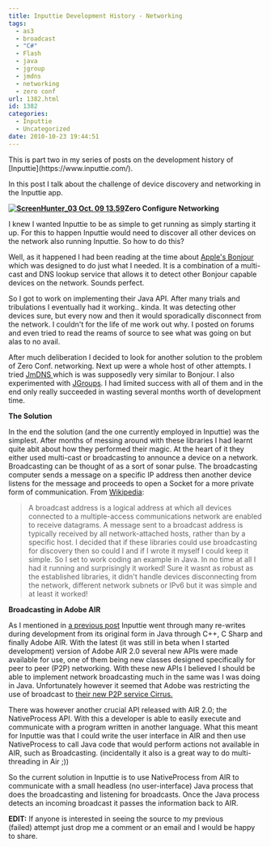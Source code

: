 ```yaml
---
title: Inputtie Development History - Networking
tags:
  - as3
  - broadcast
  - "C#"
  - Flash
  - java
  - jgroup
  - jmdns
  - networking
  - zero conf
url: 1382.html
id: 1382
categories:
  - Inputtie
  - Uncategorized
date: 2010-10-23 19:44:51
---
```


<!-- p.p1 {margin: 0.0px 0.0px 13.0px 0.0px; line-height: 19.0px; font: 13.0px Georgia} p.p2 {margin: 0.0px 0.0px 16.0px 0.0px; line-height: 19.0px; font: 20.0px Georgia} p.p3 {margin: 0.0px 0.0px 0.0px 0.0px; line-height: 19.0px; font: 13.0px Georgia; color: #0101ee; min-height: 15.0px} p.p4 {margin: 0.0px 0.0px 13.0px 0.0px; line-height: 19.0px; font: 13.0px Georgia; min-height: 15.0px} span.s1 {text-decoration: underline ; color: #0101ee} span.s2 {color: #0101ee} -->This is part two in my series of posts on the development history of [Inputtie](https://www.inputtie.com/).

In this post I talk about the challenge of device discovery and networking in the Inputtie app.

<!-- more -->

**[![](https://mikecann.co.uk/wp-content/uploads/2010/10/ScreenHunter_03-Oct.-09-13.59.jpg "ScreenHunter_03 Oct. 09 13.59")](https://mikecann.co.uk/wp-content/uploads/2010/10/ScreenHunter_03-Oct.-09-13.59.jpg)Zero Configure Networking**

I knew I wanted Inputtie to be as simple to get running as simply starting it up. For this to happen Inputtie would need to discover all other devices on the network also running Inputtie. So how to do this?

[](https://mikecann.co.uk/wp-content/uploads/2010/10/ScreenHunter_03-Oct.-09-13.59.jpg)

Well, as it happened I had been reading at the time about [Apple's Bonjour](https://www.apple.com/support/bonjour/) which was designed to do just what I needed. It is a combination of a multi-cast and DNS lookup service that allows it to detect other Bonjour capable devices on the network. Sounds perfect.

So I got to work on implementing their Java API. After many trials and tribulations I eventually had it working.. kinda. It was detecting other devices sure, but every now and then it would sporadically disconnect from the network. I couldn't for the life of me work out why. I posted on forums and even tried to read the reams of source to see what was going on but alas to no avail.

After much deliberation I decided to look for another solution to the problem of Zero Conf. networking. Next up were a whole host of other attempts. I tried [JmDNS ](https://jmdns.sourceforge.net/)which is was supposedly very similar to Bonjour. I also experimented with [JGroups](https://www.jgroups.org/). I had limited success with all of them and in the end only really succeeded in wasting several months worth of development time.

**The Solution**

In the end the solution (and the one currently employed in Inputtie) was the simplest. After months of messing around with these libraries I had learnt quite abit about how they performed their magic. At the heart of it they either used multi-cast or broadcasting to announce a device on a network. Broadcasting can be thought of as a sort of sonar pulse. The broadcasting computer sends a message on a specific IP address then another device listens for the message and proceeds to open a Socket for a more private form of communication. From [Wikipedia](https://en.wikipedia.org/wiki/Broadcast_address):

> A broadcast address is a logical address at which all devices connected to a multiple-access communications network are enabled to receive datagrams. A message sent to a broadcast address is typically received by all network-attached hosts, rather than by a specific host.
> I decided that if these libraries could use broadcasting for discovery then so could I and if I wrote it myself I could keep it simple. So I set to work coding an example in Java. In no time at all I had it running and surprisingly it worked! Sure it wasnt as robust as the established libraries, it didn't handle devices disconnecting from the network, different network subnets or IPv6 but it was simple and at least it worked!

**Broadcasting in Adobe AIR**

As I mentioned in [a previous post](https://mikecann.co.uk/inputtie/inputtie-history-the-beginning/) Inputtie went through many re-writes during development from its original form in Java through C++, C Sharp and finally Adobe AIR. With the latest (it was still in beta when I started development) version of Adobe AIR 2.0 several new APIs were made available for use, one of them being new classes designed specifically for peer to peer (P2P) networking. With these new APIs I believed I should be able to implement network broadcasting much in the same was I was doing in Java. Unfortunately however it seemed that Adobe was restricting the use of broadcast to [their new P2P service Cirrus.](https://labs.adobe.com/technologies/cirrus/)

There was however another crucial API released with AIR 2.0; the NativeProcess API. With this a developer is able to easily execute and communicate with a program written in another language. What this meant for Inputtie was that I could write the user interface in AIR and then use NativeProcess to call Java code that would perform actions not available in AIR, such as Broadcasting. (incidentally it also is a great way to do multi-threading in Air ;))

So the current solution in Inputtie is to use NativeProcess from AIR to communicate with a small headless (no user-interface) Java process that does the broadcasting and listening for broadcasts. Once the Java process detects an incoming broadcast it passes the information back to AIR.

**EDIT:** If anyone is interested in seeing the source to my previous (failed) attempt just drop me a comment or an email and I would be happy to share.
